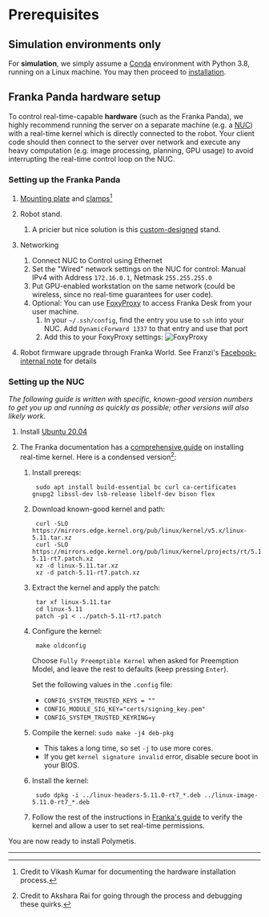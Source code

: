 # Prerequisites

## Simulation environments only

For **simulation**, we simply assume a [Conda](https://docs.conda.io/en/latest/) environment with Python 3.8, running on a Linux machine. You may then proceed to [installation](installation.md).

## Franka Panda hardware setup

To control real-time-capable **hardware** (such as the Franka Panda), we highly recommend running the server on a separate machine (e.g. a [NUC](https://www.amazon.com/gp/product/B0842WKBCF/)) with a real-time kernel which is directly connected to the robot.
Your client code should then connect to the server over network and execute any heavy computation (e.g. image processing, planning, GPU usage) to avoid interrupting the real-time control loop on the NUC.

### Setting up the Franka Panda

1. [Mounting plate](https://vention.io/parts/franka-emika-panda-mounting-plate-487) and [clamps](https://www.amazon.com/gp/product/B001KPVFJE/)[^1]

1. Robot stand.
    1. A pricier but nice solution is this [custom-designed](https://vention.io/designs/98080) stand.

1. Networking
    1. Connect NUC to Control using Ethernet
    2. Set the "Wired" network settings on the NUC for control: Manual IPv4 with Address `172.16.0.1`, Netmask `255.255.255.0`
    3. Put GPU-enabled workstation on the same network (could be wireless, since no real-time guarantees for user code).
    4. Optional: You can use [FoxyProxy](https://addons.mozilla.org/en-US/firefox/addon/foxyproxy-standard/) to access Franka Desk from your user machine.
        1. In your `~/.ssh/config`, find the entry you use to `ssh` into your NUC. Add `DynamicForward 1337` to that entry and use that port
        1. Add this to your FoxyProxy settings: ![FoxyProxy](img/foxyproxy.png)

1. Robot firmware upgrade through Franka World. See Franzi's [Facebook-internal note](https://fb.workplace.com/notes/762408351366858) for details

### Setting up the NUC

_The following guide is written with specific, known-good version numbers to get you up and running as quickly as possible; other versions will also likely work._

1. Install [Ubuntu 20.04](https://releases.ubuntu.com/20.04/)

1. The Franka documentation has a [comprehensive guide](https://frankaemika.github.io/docs/installation_linux.html#setting-up-the-real-time-kernel) on installing real-time kernel. Here is a condensed version[^2]:
    1. Install prereqs:

            sudo apt install build-essential bc curl ca-certificates gnupg2 libssl-dev lsb-release libelf-dev bison flex

    1. Download known-good kernel and path:
    
            curl -SLO https://mirrors.edge.kernel.org/pub/linux/kernel/v5.x/linux-5.11.tar.xz
            curl -SLO https://mirrors.edge.kernel.org/pub/linux/kernel/projects/rt/5.11/older/patch-5.11-rt7.patch.xz
            xz -d linux-5.11.tar.xz
            xz -d patch-5.11-rt7.patch.xz

    1. Extract the kernel and apply the patch:
            
            tar xf linux-5.11.tar
            cd linux-5.11
            patch -p1 < ../patch-5.11-rt7.patch
            
    1. Configure the kernel:
    
            make oldconfig
       
       Choose `Fully Preemptible Kernel` when asked for Preemption Model, and leave the rest to defaults (keep pressing `Enter`).
       
       Set the following values in the `.config` file:
        - `CONFIG_SYSTEM_TRUSTED_KEYS = ""`
        - `CONFIG_MODULE_SIG_KEY="certs/signing_key.pem"`
        - `CONFIG_SYSTEM_TRUSTED_KEYRING=y`

    3. Compile the kernel: `sudo make -j4 deb-pkg`
        - This takes a long time, so set `-j` to use more cores.
        - If you get `kernel signature invalid` error, disable secure boot in your BIOS.
    
    4. Install the kernel:
            
            sudo dpkg -i ../linux-headers-5.11.0-rt7_*.deb ../linux-image-5.11.0-rt7_*.deb
    
    5. Follow the rest of the instructions in [Franka's guide](https://frankaemika.github.io/docs/installation_linux.html#verifying-the-new-kernel) to verify the kernel and allow a user to set real-time permissions.

You are now ready to install Polymetis.

---

[^1]: Credit to Vikash Kumar for documenting the hardware installation process.

[^2]: Credit to Akshara Rai for going through the process and debugging these quirks.
